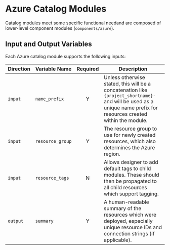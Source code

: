 # Azure Catalog Modules

Catalog modules meet some specific functional needand are composed of lower-level component modules (`components/azure`).

## Input and Output Variables

Each Azure catalog module supports the following inputs:

| Direction | Variable Name    | Required | Description                                                                                                                                                         |
| --------- | ---------------- | :------: | ------------------------------------------------------------------------------------------------------------------------------------------------------------------- |
| `input`   | `name_prefix`    |    Y     | Unless otherwise stated, this will be a concatenation like `{project_shortname}-` and will be used as a unique name prefix for resources created within the module. |
| `input`   | `resource_group` |    Y     | The resource group to use for newly created resources, which also determines the Azure region.                                                                      |
| `input`   | `resource_tags`  |    N     | Allows designer to add default tags to child modules. These should then be propagated to all child resources which support tagging.                                 |
| `output`  | `summary`        |    Y     | A human-readable summary of the resources which were deployed, especially unique resource IDs and connection strings (if applicable).                               |
